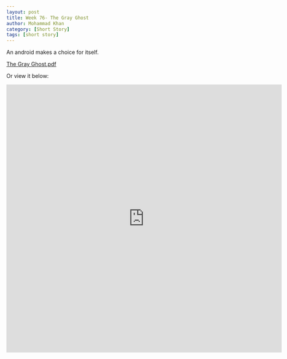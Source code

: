 ```yaml
---
layout: post
title: Week 76- The Gray Ghost
author: Mohammad Khan
category: [Short Story]
tags: [short story]
---
```

An android makes a choice for itself.




<p><a href="https://drive.google.com/file/d/1-jsImk747P-AXiLiLxnNvvdXIDyMW5f_/view?usp=sharing">
The Gray Ghost.pdf</a></p>


Or view it below: 
<!-- <embed src="https://drive.google.com/file/d/1mrL8nISYXGzBGAjVw-4hgwagVCEkNMaT/view?usp=sharing#toolbar=0" width="800px" height="2100px" /> -->
<iframe
src="https://drive.google.com/file/d/1-jsImk747P-AXiLiLxnNvvdXIDyMW5f_/view?usp=sharing&embedded=true"
style="width:718px; height:700px;" frameborder="0"></iframe>
